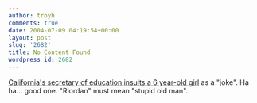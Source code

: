 ```yaml
---
author: troyh
comments: true
date: 2004-07-09 04:19:54+00:00
layout: post
slug: '2682'
title: No Content Found
wordpress_id: 2682
---
```


[California's secretary of education insults a 6 year-old girl](http://story.news.yahoo.com/news?tmpl=story2&u=/ap/20040709/ap_on_re_us/girl_s_name) as a "joke". Ha ha... good one. "Riordan" must mean "stupid old man".
